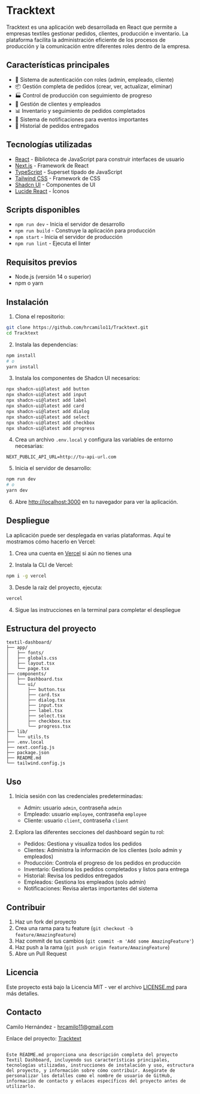 # Tracktext

Tracktext es una aplicación web desarrollada en React que permite a empresas textiles gestionar pedidos, clientes, producción e inventario. La plataforma facilita la administración eficiente de los procesos de producción y la comunicación entre diferentes roles dentro de la empresa.

## Características principales

- 👤 Sistema de autenticación con roles (admin, empleado, cliente)
- 📦 Gestión completa de pedidos (crear, ver, actualizar, eliminar)
- 🏭 Control de producción con seguimiento de progreso
- 👥 Gestión de clientes y empleados
- 📊 Inventario y seguimiento de pedidos completados
- 🔔 Sistema de notificaciones para eventos importantes
- 📜 Historial de pedidos entregados

## Tecnologías utilizadas

- [React](https://reactjs.org/) - Biblioteca de JavaScript para construir interfaces de usuario
- [Next.js](https://nextjs.org/) - Framework de React
- [TypeScript](https://www.typescriptlang.org/) - Superset tipado de JavaScript
- [Tailwind CSS](https://tailwindcss.com/) - Framework de CSS
- [Shadcn UI](https://ui.shadcn.com/) - Componentes de UI
- [Lucide React](https://lucide.dev/) - Íconos

## Scripts disponibles

- `npm run dev` - Inicia el servidor de desarrollo
- `npm run build` - Construye la aplicación para producción
- `npm start` - Inicia el servidor de producción
- `npm run lint` - Ejecuta el linter

## Requisitos previos

- Node.js (versión 14 o superior)
- npm o yarn

## Instalación

1. Clona el repositorio:

```bash
git clone https://github.com/hrcamilo11/Tracktext.git
cd Tracktext
```

2. Instala las dependencias:

```bash
npm install
# o
yarn install
```

3. Instala los componentes de Shadcn UI necesarios:

```bash
npx shadcn-ui@latest add button
npx shadcn-ui@latest add input
npx shadcn-ui@latest add label
npx shadcn-ui@latest add card
npx shadcn-ui@latest add dialog
npx shadcn-ui@latest add select
npx shadcn-ui@latest add checkbox
npx shadcn-ui@latest add progress
```

4. Crea un archivo `.env.local` y configura las variables de entorno necesarias:

```
NEXT_PUBLIC_API_URL=http://tu-api-url.com
```

5. Inicia el servidor de desarrollo:

```bash
npm run dev
# o
yarn dev
```

6. Abre [http://localhost:3000](http://localhost:3000) en tu navegador para ver la aplicación.

## Despliegue

La aplicación puede ser desplegada en varias plataformas. Aquí te mostramos cómo hacerlo en Vercel:

1. Crea una cuenta en [Vercel](https://vercel.com) si aún no tienes una

2. Instala la CLI de Vercel:

```bash
npm i -g vercel
```

3. Desde la raíz del proyecto, ejecuta:

```bash
vercel
```

4. Sigue las instrucciones en la terminal para completar el despliegue

## Estructura del proyecto

```
textil-dashboard/
├── app/
│   ├── fonts/
│   ├── globals.css
│   ├── layout.tsx
│   └── page.tsx
├── components/
│   ├── Dashboard.tsx
│   └── ui/
│       ├── button.tsx
│       ├── card.tsx
│       ├── dialog.tsx
│       ├── input.tsx
│       ├── label.tsx
│       ├── select.tsx
│       ├── checkbox.tsx
│       └── progress.tsx
├── lib/
│   └── utils.ts
├── .env.local
├── next.config.js
├── package.json
├── README.md
└── tailwind.config.js
```

## Uso

1. Inicia sesión con las credenciales predeterminadas:
   - Admin: usuario `admin`, contraseña `admin`
   - Empleado: usuario `employee`, contraseña `employee`
   - Cliente: usuario `client`, contraseña `client`

2. Explora las diferentes secciones del dashboard según tu rol:
   - Pedidos: Gestiona y visualiza todos los pedidos
   - Clientes: Administra la información de los clientes (solo admin y empleados)
   - Producción: Controla el progreso de los pedidos en producción
   - Inventario: Gestiona los pedidos completados y listos para entrega
   - Historial: Revisa los pedidos entregados
   - Empleados: Gestiona los empleados (solo admin)
   - Notificaciones: Revisa alertas importantes del sistema

## Contribuir

1. Haz un fork del proyecto
2. Crea una rama para tu feature (`git checkout -b feature/AmazingFeature`)
3. Haz commit de tus cambios (`git commit -m 'Add some AmazingFeature'`)
4. Haz push a la rama (`git push origin feature/AmazingFeature`)
5. Abre un Pull Request

## Licencia

Este proyecto está bajo la Licencia MIT - ver el archivo [LICENSE.md](LICENSE.md) para más detalles.

## Contacto

Camilo Hernández - hrcamilo11@gmail.com

Enlace del proyecto: [Tracktext](https://github.com/hrcamilo11/Tracktext)
```

Este README.md proporciona una descripción completa del proyecto Textil Dashboard, incluyendo sus características principales, tecnologías utilizadas, instrucciones de instalación y uso, estructura del proyecto, y información sobre cómo contribuir. Asegúrate de personalizar los detalles como el nombre de usuario de GitHub, información de contacto y enlaces específicos del proyecto antes de utilizarlo.